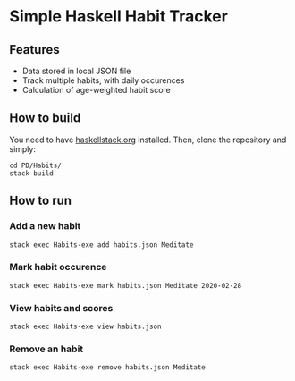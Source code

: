 # Simple Haskell Habit Tracker

## Features

- Data stored in local JSON file
- Track multiple habits, with daily occurences
- Calculation of age-weighted habit score

## How to build

You need to have [haskellstack.org](http://haskellstack.org) installed. Then, clone the repository and simply:

    cd PD/Habits/
    stack build

## How to run

### Add a new habit

    stack exec Habits-exe add habits.json Meditate

### Mark habit occurence

    stack exec Habits-exe mark habits.json Meditate 2020-02-28

### View habits and scores

    stack exec Habits-exe view habits.json

### Remove an habit

    stack exec Habits-exe remove habits.json Meditate
